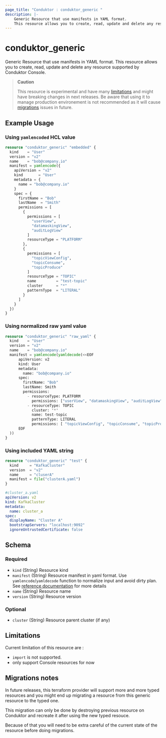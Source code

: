 ```yaml
---
page_title: "Conduktor : conduktor_generic "
description: |-
    Generic Resource that use manifests in YAML format.
    This resource allows you to create, read, update and delete any resource supported by Conduktor Console.
---
```


# conduktor_generic

Generic Resource that use manifests in YAML format.
This resource allows you to create, read, update and delete any resource supported by Conduktor Console.

> **Caution**
>
> This resource is experimental and have many [limitations](#limitations) and might have breaking changes in next releases.
> Be aware that using it to manage production environement is not recommended as it will cause [migrations](./migrations-notes) issues in future.

## Example Usage

### Using `yamlencoded` HCL value
```terraform
resource "conduktor_generic" "embedded" {
  kind    = "User"
  version = "v2"
  name    = "bob@company.io"
  manifest = yamlencode({
    apiVersion = "v2"
    kind       = "User"
    metadata = {
      name = "bob@company.io"
    }
    spec = {
      firstName = "Bob"
      lastName  = "Smith"
      permissions = [
        {
          permissions = [
            "userView",
            "datamaskingView",
            "auditLogView"
          ]
          resourceType = "PLATFORM"
        },
        {
          permissions = [
            "topicViewConfig",
            "topicConsume",
            "topicProduce"
          ]
          resourceType = "TOPIC"
          name         = "test-topic"
          cluster      = "*"
          patternType  = "LITERAL"
        }
      ]
    }
  })
}
```

### Using normalized raw yaml value
```terraform
resource "conduktor_generic" "raw_yaml" {
  kind    = "User"
  version = "v2"
  name    = "bob@company.io"
  manifest = yamlencode(yamldecode(<<EOF
      apiVersion: v2
      kind: User
      metadata:
        name: "bob@company.io"
      spec:
        firstName: "Bob"
        lastName: Smith
        permissions:
          - resourceType: PLATFORM
            permissions: ["userView", "datamaskingView", "auditLogView"]
          - resourceType: TOPIC
            cluster: '*'
            name: test-topic
            patternType: LITERAL
            permissions: [ "topicViewConfig", "topicConsume", "topicProduce" ]
      EOF
  ))
}
```

### Using included YAML string
```terraform
resource "conduktor_generic" "test" {
  kind     = "KafkaCluster"
  version  = "v2"
  name     = "cluserA"
  manifest = file("clusterA.yaml")
}
```
```yaml
#cluster_a.yaml
apiVersion: v2
kind: KafkaCluster
metadata:
  name: cluster_a
spec:
  displayName: "Cluster A"
  bootstrapServers: "localhost:9092"
  ignoreUntrustedCertificate: false
```

<!-- schema generated by tfplugindocs -->
## Schema

### Required

- `kind` (String) Resource kind
- `manifest` (String) Resource manifest in yaml format. Use `yamlencode`/`yamldecode` function to normalize input and avoid dirty plan. See [reference documentation](https://docs.conduktor.io/platform/reference/resource-reference/console/#manifests) for more details
- `name` (String) Resource name
- `version` (String) Resource version

### Optional

- `cluster` (String) Resource parent cluster (if any)




## Limitations

Current limitation of this resource are :

- `import` is not supported.
- only support Console resources for now

## Migrations notes

In future releases, this terraform provider will support more and more typed resources and you might end up migrating a resource from this generic resource to the typed one.

This migration can only be done by destroying previous resource on Conduktor and recreate it after using the new typed resouce.

Because of that you will need to be extra careful of the current state of the resource before doing migrations.
